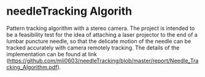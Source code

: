 # needleTracking Algorith
Pattern tracking algorithm with a stereo camera. The project is intended to be a feasibility test for the idea of attaching a laser projector to the end of a lumbar puncture needle, so that the delicate motion of the needle can be tracked accurately with camera remotely tracking. The details of the implementation can be found at link (https://github.com/mli0603/needleTracking/blob/master/report/Needle_Tracking_Algorithm.pdf).
